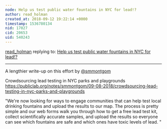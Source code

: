 ```yaml
---
node: Help us test public water fountains in NYC for lead!?
author: read_holman
created_at: 2018-09-12 19:22:14 +0000
timestamp: 1536780134
nid: 17027
cid: 20653
uid: 540243
---
```




[read_holman](../profile/read_holman) replying to: [Help us test public water fountains in NYC for lead!?](../notes/read_holman/08-30-2018/help-us-test-public-water-fountains-in-nyc-for-lead)

----
A lengthier write-up on this effort by [@smmontgom](/profile/smmontgom) 

Crowdsourcing lead testing in NYC parks and playgrounds
https://publiclab.org/notes/smmontgom/09-08-2018/crowdsourcing-lead-testing-in-nyc-parks-and-playgrounds

"We're now looking for ways to engage communities that can help test local drinking fountains and upload the results to our map. The process is pretty simple and our web forms walk you through how to get a free lead test kit, collect scientifically accurate samples, and upload the results so everyone can see which fountains are safe and which ones have toxic levels of lead. "